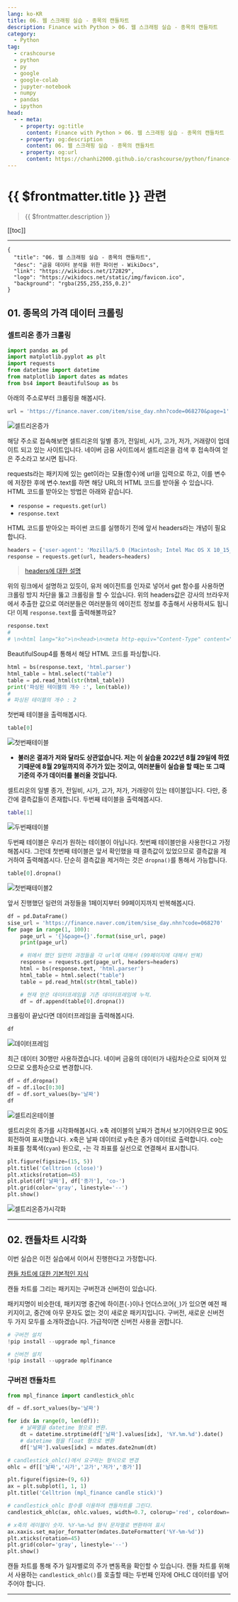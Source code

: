 ```yaml
---
lang: ko-KR
title: 06. 웹 스크래핑 실습 - 종목의 캔들차트
description: Finance with Python > 06. 웹 스크래핑 실습 - 종목의 캔들차트
category:
  - Python
tag: 
  - crashcourse
  - python
  - py
  - google
  - google-colab
  - jupyter-notebook
  - numpy
  - pandas
  - ipython
head:
  - - meta:
    - property: og:title
      content: Finance with Python > 06. 웹 스크래핑 실습 - 종목의 캔들차트
    - property: og:description
      content: 06. 웹 스크래핑 실습 - 종목의 캔들차트
    - property: og:url
      content: https://chanhi2000.github.io/crashcourse/python/finance-w-python/06.html
---
```


# {{ $frontmatter.title }} 관련

> {{ $frontmatter.description }}

[[toc]]

---

```component VPCard
{
  "title": "06. 웹 스크래핑 실습 - 종목의 캔들차트",
  "desc": "금융 데이터 분석을 위한 파이썬 - WikiDocs",
  "link": "https://wikidocs.net/172829",
  "logo": "https://wikidocs.net/static/img/favicon.ico",
  "background": "rgba(255,255,255,0.2)"
}
```

## 01. 종목의 가격 데이터 크롤링

### 셀트리온 종가 크롤링

```py
import pandas as pd
import matplotlib.pyplot as plt
import requests
from datetime import datetime
from matplotlib import dates as mdates
from bs4 import BeautifulSoup as bs
```

아래의 주소로부터 크롤링을 해봅시다.

```py
url = 'https://finance.naver.com/item/sise_day.nhn?code=068270&page=1'
```

![셀트리온증가](https://wikidocs.net/images/page/172789/%EC%85%80%ED%8A%B8%EB%A6%AC%EC%98%A8%EC%A2%85%EA%B0%80.PNG)

해당 주소로 접속해보면 셀트리온의 일별 종가, 전일비, 시가, 고가, 저가, 거래량이 업데이트 되고 있는 사이트입니다. 네이버 금융 사이트에서 셀트리온을 검색 후 접속하여 얻은 주소라고 보시면 됩니다.

requests라는 패키지에 있는 get이라는 모듈(함수)에 url을 입력으로 하고, 이를 변수에 저장한 후에 변수.text를 하면 해당 URL의 HTML 코드를 받아올 수 있습니다. HTML 코드를 받아오는 방법은 아래와 같습니다.

- `response = requests.get(url)`
- `response.text`

HTML 코드를 받아오는 파이썬 코드를 실행하기 전에 앞서 headers라는 개념이 필요합니다.

```py
headers = {'user-agent': 'Mozilla/5.0 (Macintosh; Intel Mac OS X 10_15_7) AppleWebKit/537.36 (KHTML, like Gecko) Chrome/88.0.4324.96 Safari/537.36'}
response = requests.get(url, headers=headers)
```

> [headers에 대한 설명](https://hogni.tistory.com/64)

위의 링크에서 설명하고 있듯이, 유저 에이전트를 인자로 넣어서 get 함수를 사용하면 크롤링 방지 차단을 뚫고 크롤링을 할 수 있습니다. 위의 headers값은 강사의 브라우저에서 추출한 값으로 여러분들은 여러분들의 에이전트 정보를 추출해서 사용하셔도 됩니다! 이제 `response.text`를 출력해볼까요?

```py
response.text
# 
# \n<html lang="ko">\n<head>\n<meta http-equiv="Content-Type" content="text/html; charset=euc-kr">\n<title>네이버 금융</title>\n\n<link rel="stylesheet" type="text/css" href="https://ssl.pstatic.net/imgstock/static.pc/20220819210825/css/newstock.css">\n<link rel="stylesheet" type="text/css" href="https://ssl.pstatic.net/imgstock/static.pc/20220819210825/css/common.css">\n<link rel="stylesheet" type="text/css" href="https://ssl.pstatic.net/imgstock/static.pc/20220819210825/css/layout.css">\n<link rel="stylesheet" type="text/css" href="https://ssl.pstatic.net/imgstock/static.pc/20220819210825/css/main.css">\n<link rel="stylesheet" type="text/css" href="https://ssl.pstatic.net/imgstock/static.pc/20220819210825/css/newstock2.css">\n<link rel="stylesheet" type="text/css" href="https://ssl.pstatic.net/imgstock/static.pc/20220819210825/css/newstock3.css">\n<link rel="stylesheet" type="text/css" href="https://ssl.pstatic.net/imgstock/static.pc/20220819210825/css/world.css">\n</head>\n<body>\n<script ... 중략 ...
```

BeautifulSoup4를 통해서 해당 HTML 코드를 파싱합니다.

```py
html = bs(response.text, 'html.parser')
html_table = html.select("table")
table = pd.read_html(str(html_table))
print('파싱된 테이블의 개수 :', len(table))
#
# 파싱된 테이블의 개수 : 2
```

첫번째 테이블을 출력해봅시다.

```py
table[0]
```

![첫번째테이블](https://wikidocs.net/images/page/172789/%EC%B2%AB%EB%B2%88%EC%A7%B8%ED%85%8C%EC%9D%B4%EB%B8%94.PNG)

- __불러온 결과가 저와 달라도 상관없습니다. 저는 이 실습을 2022년 8월 29일에 하였기때문에 8월 29일까지의 주가가 있는 것이고, 여러분들이 실습을 할 때는 또 그때 기준의 주가 데이터를 불러올 것입니다.__


셀트리온의 일별 종가, 전일비, 시가, 고가, 저가, 거래량이 있는 테이블입니다. 다만, 중간에 결측값들이 존재합니다. 두번째 테이블을 출력해봅시다.

```sh
table[1]
```

![두번째테이블](https://wikidocs.net/images/page/172789/%EB%91%90%EB%B2%88%EC%A7%B8%ED%85%8C%EC%9D%B4%EB%B8%94.PNG)

두번째 테이블은 우리가 원하는 테이블이 아닙니다. 첫번째 테이블만을 사용한다고 가정해봅시다. 그런데 첫번째 테이블은 앞서 확인했을 때 결측값이 있었으므로 결측값을 제거하여 출력해봅시다. 단순히 결측값을 제거하는 것은 `dropna()`를 통해서 가능합니다.

```py
table[0].dropna()
```

![첫번째테이블2](https://wikidocs.net/images/page/172789/%EC%B2%AB%EB%B2%88%EC%A7%B8%ED%85%8C%EC%9D%B4%EB%B8%942.PNG)

앞서 진행했던 일련의 과정들을 1페이지부터 99페이지까지 반복해봅시다.

```py
df = pd.DataFrame()
sise_url = 'https://finance.naver.com/item/sise_day.nhn?code=068270'  
for page in range(1, 100):
    page_url = '{}&page={}'.format(sise_url, page)
    print(page_url)

    # 위에서 했던 일련의 과정들을 각 url에 대해서 (99페이지에 대해서 반복)
    response = requests.get(page_url, headers=headers)
    html = bs(response.text, 'html.parser')
    html_table = html.select("table")
    table = pd.read_html(str(html_table))

    # 현재 얻은 데이터프레임을 기존 데이터프레임에 누적.
    df = df.append(table[0].dropna())
```

크롤링이 끝났다면 데이터프레임을 출력해봅시다.

```py
df
```

![데이터프레임](https://wikidocs.net/images/page/172789/%EB%8D%B0%EC%9D%B4%ED%84%B0%ED%94%84%EB%A0%88%EC%9E%84.PNG)

최근 데이터 30행만 사용하겠습니다. 네이버 금융의 데이터가 내림차순으로 되어져 있으므로 오름차순으로 변경합니다.

```py
df = df.dropna()
df = df.iloc[0:30] 
df = df.sort_values(by='날짜')
df
```

![셀트리온테이블](https://wikidocs.net/images/page/172789/%EC%85%80%ED%8A%B8%EB%A6%AC%EC%98%A8%ED%85%8C%EC%9D%B4%EB%B8%94.PNG)

셀트리온의 종가를 시각화해봅시다. x축 레이블의 날짜가 겹쳐서 보기어려우므로 90도 회전하여 표시했습니다. x축은 날짜 데이터로 y축은 종가 데이터로 출력합니다. co는 좌표를 청록색(`cyan`) 원으로, -는 각 좌표를 실선으로 연결해서 표시합니다.

```py
plt.figure(figsize=(15, 5)) 
plt.title('Celltrion (close)')
plt.xticks(rotation=45) 
plt.plot(df['날짜'], df['종가'], 'co-')
plt.grid(color='gray', linestyle='--')
plt.show()
```

![셀트리온증가시각화](https://wikidocs.net/images/page/172789/%EC%85%80%ED%8A%B8%EB%A6%AC%EC%98%A8%EC%A2%85%EA%B0%80%EC%8B%9C%EA%B0%81%ED%99%94.PNG)

---

## 02. 캔들차트 시각화

이번 실습은 이전 실습에서 이어서 진행한다고 가정합니다.

[캔들 차트에 대한 기본적인 지식](https://m.blog.naver.com/freeism_7/221866826086)

캔들 차트를 그리는 패키지는 구버전과 신버전이 있습니다.

패키지명이 비슷한데, 패키지명 중간에 하이픈(`-`)이나 언더스코어(`_`)가 있으면 예전 패키지이고, 중간에 아무 문자도 없는 것이 새로운 패키지입니다. 구버전, 새로운 신버전 두 가지 모두를 소개하겠습니다. 가급적이면 신버전 사용을 권합니다.

```py
# 구버전 설치
!pip install --upgrade mpl_finance  

# 신버전 설치
!pip install --upgrade mplfinance
```

### 구버전 캔들차트

```py
from mpl_finance import candlestick_ohlc

df = df.sort_values(by='날짜')

for idx in range(0, len(df)):
    # 날짜열을 datetime 형으로 변환.
    dt = datetime.strptime(df['날짜'].values[idx], '%Y.%m.%d').date() 
    # datetime 형을 float 형으로 변환
    df['날짜'].values[idx] = mdates.date2num(dt)

# candlestick_ohlc()에서 요구하는 형식으로 변경
ohlc = df[['날짜','시가','고가','저가','종가']]

plt.figure(figsize=(9, 6))
ax = plt.subplot(1, 1, 1)    
plt.title('Celltrion (mpl_finance candle stick)')

# candlestick_ohlc 함수를 이용하여 캔들차트를 그린다.
candlestick_ohlc(ax, ohlc.values, width=0.7, colorup='red', colordown='blue')

# x축의 레이블이 숫자. %Y-%m-%d 형식 문자열로 변환하여 표시
ax.xaxis.set_major_formatter(mdates.DateFormatter('%Y-%m-%d'))
plt.xticks(rotation=45)
plt.grid(color='gray', linestyle='--')
plt.show()
```

캔들 차트를 통해 주가 일자별로의 주가 변동폭을 확인할 수 있습니다. 캔들 차트를 위해서 사용하는 `candlestick_ohlc()`를 호출할 때는 두번째 인자에 OHLC 데이터를 넣어주어야 합니다.

---

<TagLinks />